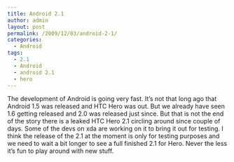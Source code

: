 ```yaml
---
title: Android 2.1
author: admin
layout: post
permalink: /2009/12/03/android-2-1/
categories:
  - Android
tags:
  - 2.1
  - Android
  - android 2.1
  - hero
---
```

The development of Android is going very fast. It&#8217;s not that long ago that Android 1.5 was released and HTC Hero was out. But we already have seen 1.6 getting released and 2.0 was released just since. But that is not the end of the story there is a leaked HTC Hero 2.1 circling around since couple of days. Some of the devs on xda are working on it to bring it out for testing. I think the release of the 2.1 at the moment is only for testing purposes and we need to wait a bit longer to see a full finished 2.1 for Hero. Never the less it&#8217;s fun to play around with new stuff.